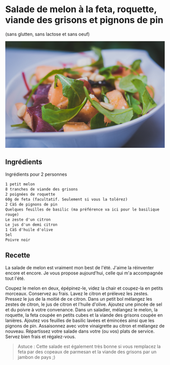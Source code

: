 # Salade de melon à la feta, roquette, viande des grisons et pignons de pin
(sans glutten, sans lactose et sans oeuf)  

![](../img/salade-de-melon-feta-roquette-et-grison4.jpg)

## Ingrédients
Ingrédients pour 2 personnes

    1 petit melon
    8 tranches de viande des grisons
    2 poignées de roquette
    60g de feta (facultatif. Seulement si vous la tolérez)
    2 CàS de pignons de pin
    Quelques feuilles de basilic (ma préférence va ici pour le basilique rouge)
    Le zeste d'un citron
    Le jus d'un demi citron
    1 CàS d'huile d'olive
    Sel
    Poivre noir

## Recette
La salade de melon est vraiment mon best de l'été. J'aime la réinventer encore et encore. Je vous propose aujourd'hui, celle qui m'a accompagnée tout l'été.

Coupez le melon en deux, épépinez-le, videz la chair et coupez-la en petits morceaux. Conservez au frais.
Lavez le citron et prélevez les zestes. Pressez le jus de la moitié de ce citron. Dans un petit bol mélangez les zestes de citron, le jus de citron et l'huile d'olive. Ajoutez une pincée de sel et du poivre à votre convenance.
Dans un saladier, mélangez le melon, la roquette, la feta coupée en petits cubes et la viande des grisons coupée en lanières. Ajoutez vos feuilles de basilic lavées et émincées ainsi que les pignons de pin. Assaisonnez avec votre vinaigrette au citron et mélangez de nouveau.
Répartissez votre salade dans votre (ou vos) plats de service. Servez bien frais et régalez-vous.

> Astuce : Cette salade est également très bonne si vous remplacez la feta par des copeaux de parmesan et la viande des grisons par un jambon de pays ;)
